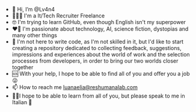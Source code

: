 - 👋 Hi, I’m @Lv4n4
- 🦸🏻‍♀️ I'm a It/Tech Recruiter Freelance
- 🤓 I'm trying to learn GitHub, even though English isn't my superpower
- ❤️‍🔥 I'm passionate about technology, AI, science fiction, dystopias and many other things
- 💞 I'm not here to write code, as I'm not skilled in it, but I'd like to start creating a repository dedicated to collecting feedback, suggestions, impressions and     experiences about the world of work and the selection processes from developers, in order to bring our two worlds closer together
- 🆘 With your help, I hope to be able to find all of you and offer you a job 😜
- 📫 How to reach me luanaelia@reshumanalab.com
- 🙏🏼I hope to be able to learn from all of you, but please speak to me in Italian 🙈
<!---
Lv4n4/Lv4n4 is a ✨ special ✨ repository because its `README.md` (this file) appears on your GitHub profile.
You can click the Preview link to take a look at your changes.
--->
